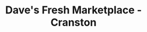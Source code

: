 ---
title: "Dave's Fresh Marketplace - Cranston"
url: /cranston/daves-fresh-marketplace-cranston/
shop: supermarket
---